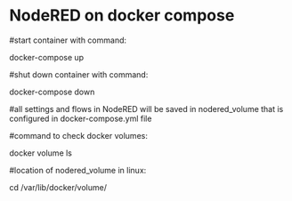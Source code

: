 # NodeRED on docker compose

#start container with command:

docker-compose up

#shut down container with command:

docker-compose down

#all settings and flows in NodeRED will be saved in nodered_volume that is configured in docker-compose.yml file

#command to check docker volumes:

docker volume ls

#location of nodered_volume in linux:

cd /var/lib/docker/volume/
